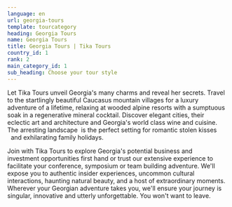 ```yaml
---
language: en
url: georgia-tours
template: tourcategory
heading: Georgia Tours
name: Georgia Tours
title: Georgia Tours | Tika Tours
country_id: 1
rank: 2
main_category_id: 1
sub_heading: Choose your tour style
---
```

<div class="row content-row"><!-- 1151 (0)-->

</div>

<div class="row content-row"><!-- 1152 (3)-->
<div class="col-xs-12 col-sm-6 col-md-6"><!-- 1542 -->

Let Tika Tours unveil Georgia's many charms and reveal her secrets. Travel to the
startlingly beautiful Caucasus mountain villages for a luxury adventure of a lifetime,
relaxing at wooded alpine resorts with a sumptuous soak in a regenerative mineral
cocktail. Discover elegant cities, their eclectic art and architecture and Georgia's
world class wine and cuisine. The arresting landscape  is the perfect setting for
romantic stolen kisses   and exhilarating family holidays.

</div>

<div class="col-xs-12 col-sm-6 col-md-6"><!-- 1543 -->

Join with Tika Tours to explore Georgia's potential business and investment opportunities
first hand or trust our extensive experience to facilitate your conference, symposium
or team building adventure. We'll expose you to authentic insider experiences, uncommon
cultural interactions, haunting natural beauty, and a host of extraordinary moments.
Wherever your Georgian adventure takes you, we'll ensure your journey is singular,
innovative and utterly unforgettable. You won't want to leave.

</div>

</div>
